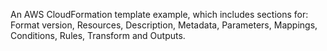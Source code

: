 An AWS CloudFormation template example, which includes sections for: Format version, Resources, Description, Metadata, Parameters, Mappings, Conditions, Rules, Transform and Outputs.
